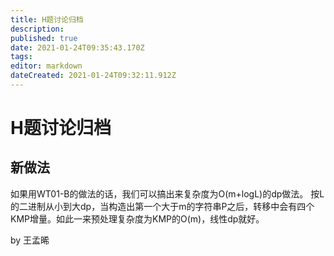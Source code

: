 ```yaml
---
title: H题讨论归档
description: 
published: true
date: 2021-01-24T09:35:43.170Z
tags: 
editor: markdown
dateCreated: 2021-01-24T09:32:11.912Z
---
```


# H题讨论归档

## 新做法
如果用WT01-B的做法的话，我们可以搞出来复杂度为O(m+logL)的dp做法。
按L的二进制从小到大dp，当构造出第一个大于m的字符串P之后，转移中会有四个KMP增量。如此一来预处理复杂度为KMP的O(m)，线性dp就好。

by 王孟晞